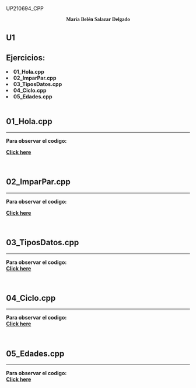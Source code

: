 UP210694_CPP  
<center><p style="font-family:Castellar;" color= "#EE253D"><b>María Belén Salazar Delgado<b></p> </center>  

## __U1__ 
 
<h2>Ejercicios:</h2>
<e1>
<li>01_Hola.cpp</li>
<li>02_ImparPar.cpp</li> 
<li>03_TiposDatos.cpp</li>
<li>04_Ciclo.cpp</li>
<li>05_Edades.cpp</li> 
</e>
  
 <br> 
<h2><b>01_Hola.cpp </b></h2>

<hr>

 Para observar el codigo:  

[Click here](https://github.com/UP210694/UP210694_CPP/blob/main/U1/01_Hola.cpp)   

<br>
<h2>02_ImparPar.cpp </h2>

<hr>

 Para observar el codigo: 

[Click here](https://github.com/UP210694/UP210694_CPP/blob/main/U1/02_ParImpar.cpp)  

<br>
<h2>03_TiposDatos.cpp </h2>

<hr>  

 Para observar el codigo:  
[Click here](https://github.com/UP210694/UP210694_CPP/blob/main/U1/03_TiposdeDatos.cpp)   

<br>
<h2>04_Ciclo.cpp</h2>

<hr>   
 
Para observar el codigo:  
[Click here](https://github.com/UP210694/UP210694_CPP/blob/main/U1/04_Ciclos.cpp)    

<br>
<h2>05_Edades.cpp</h2>

<hr>

Para observar el codigo:  
[Click here](https://github.com/UP210694/UP210694_CPP/blob/main/U1/05_edades.cpp)  